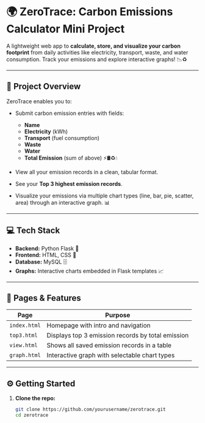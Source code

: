 # 🌍 ZeroTrace: Carbon Emissions Calculator Mini Project

A lightweight web app to **calculate, store, and visualize your carbon footprint** from daily activities like electricity, transport, waste, and water consumption. Track your emissions and explore interactive graphs! 📉♻️

---

## 🚀 Project Overview

ZeroTrace enables you to:

- Submit carbon emission entries with fields:
  - **Name**
  - **Electricity** (kWh)
  - **Transport** (fuel consumption)
  - **Waste**
  - **Water**
  - **Total Emission** (sum of above) ⚡🛢️♻️💧

- View all your emission records in a clean, tabular format.
- See your **Top 3 highest emission records**.
- Visualize your emissions via multiple chart types (line, bar, pie, scatter, area) through an interactive graph. 📊

---

## 💻 Tech Stack

- **Backend:** Python Flask 🐍  
- **Frontend:** HTML, CSS 🎨  
- **Database:** MySQL 🗄️  
- **Graphs:** Interactive charts embedded in Flask templates 📈  

---

## 📄 Pages & Features

| Page           | Purpose                                               |
|----------------|-------------------------------------------------------|
| `index.html`   | Homepage with intro and navigation                     |
| `top3.html`    | Displays top 3 emission records by total emission     |
| `view.html`    | Shows all saved emission records in a table           |
| `graph.html`   | Interactive graph with selectable chart types          |

---

## ⚙️ Getting Started

1. **Clone the repo:**

   ```bash
   git clone https://github.com/yourusername/zerotrace.git
   cd zerotrace

